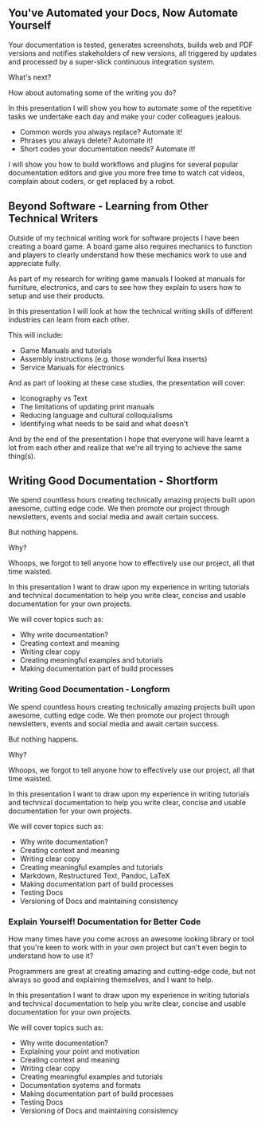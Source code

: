 ## You've Automated your Docs, Now Automate Yourself

Your documentation is tested, generates screenshots, builds web and PDF versions and notifies stakeholders of new versions, all triggered by updates and processed by a super-slick continuous integration system.

What's next?

How about automating some of the writing you do?

In this presentation I will show you how to automate some of the repetitive tasks we undertake each day and make your coder colleagues jealous.

- Common words you always replace? Automate it!
- Phrases you always delete? Automate it!
- Short codes your documentation needs? Automate it!

I will show you how to build workflows and plugins for several popular documentation editors and give you more free time to watch cat videos, complain about coders, or get replaced by a robot.

## Beyond Software - Learning from Other Technical Writers

Outside of my technical writing work for software projects I have been creating a board game. A board game also requires mechanics to function and players to clearly understand how these mechanics work to use and appreciate fully.

As part of my research for writing game manuals I looked at manuals for furniture, electronics, and cars to see how they explain to users how to setup and use their products.

In this presentation I will look at how the technical writing skills of different industries can learn from each other.

This will include:

- Game Manuals and tutorials
- Assembly instructions (e.g. those wonderful Ikea inserts)
- Service Manuals for electronics

And as part of looking at these case studies, the presentation will cover:

- Iconography vs Text
- The limitations of updating print manuals
- Reducing language and cultural colloquialisms
- Identifying what needs to be said and what doesn't

And by the end of the presentation I hope that everyone will have learnt a lot from each other and realize that we're all trying to achieve the same thing(s).

## Writing Good Documentation - Shortform

We spend countless hours creating technically amazing projects built upon awesome, cutting edge code. We then promote our project through newsletters, events and social media and await certain success.

But nothing happens.

Why?

Whoops, we forgot to tell anyone how to effectively use our project, all that time waisted.

In this presentation I want to draw upon my experience in writing tutorials and technical documentation to help you write clear, concise and usable documentation for your own projects.

We will cover topics such as:

- Why write documentation?
- Creating context and meaning
- Writing clear copy
- Creating meaningful examples and tutorials
- Making documentation part of build processes

### Writing Good Documentation - Longform

We spend countless hours creating technically amazing projects built upon awesome, cutting edge code. We then promote our project through newsletters, events and social media and await certain success.

But nothing happens.

Why?

Whoops, we forgot to tell anyone how to effectively use our project, all that time waisted.

In this presentation I want to draw upon my experience in writing tutorials and technical documentation to help you write clear, concise and usable documentation for your own projects.

We will cover topics such as:

- Why write documentation?
- Creating context and meaning
- Writing clear copy
- Creating meaningful examples and tutorials
- Markdown, Restructured Text, Pandoc, LaTeX
- Making documentation part of build processes
- Testing Docs
- Versioning of Docs and maintaining consistency

### Explain Yourself! Documentation for Better Code

How many times have you come across an awesome looking library or tool that you're keen to work with in your own project but can't even begin to understand how to use it?

Programmers are great at creating amazing and cutting-edge code, but not always so good and explaining themselves, and I want to help.

In this presentation I want to draw upon my experience in writing tutorials and technical documentation to help you write clear, concise and usable documentation for your own projects.

We will cover topics such as:

- Why write documentation?
- Explaining your point and motivation
- Creating context and meaning
- Writing clear copy
- Creating meaningful examples and tutorials
- Documentation systems and formats
- Making documentation part of build processes
- Testing Docs
- Versioning of Docs and maintaining consistency

